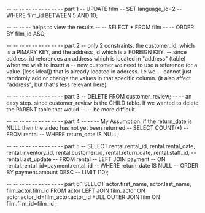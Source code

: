 -- -- -- -- -- -- -- -- -- part 1
-- UPDATE film
-- SET language_id=2
-- WHERE film_id BETWEEN 5 AND 10;


-- -- -- -- helps to view the results
-- -- SELECT * FROM film
-- -- ORDER BY film_id ASC;




-- -- -- -- -- -- -- -- -- part 2
-- only 2 constraints. the customer_id, which is a PIMARY KEY, and the address_id which is a FOREIGN KEY.
-- since address_id references an address which is located in "address" (table) when we wish to insert a
-- new customer we need to use a reference (or a value-[less ideal]) that is already located in address. I.e we
-- cannot just randomly add or change the values in that specific column. (it also affect "address", but that's less relevant here)


-- -- -- -- -- -- -- -- -- part 3
-- DELETE FROM customer_review;
-- -- an easy step. since customer_review is the CHILD table. If we wanted to delete the PARENT table that would
-- -- be more difficult.


-- -- -- -- -- -- -- -- -- part 4
-- -- -- My Assumption: if the return_date is NULL then the video has not yet been returned
-- SELECT COUNT(*)
-- FROM rental
-- WHERE return_date IS NULL;



-- -- -- -- -- -- -- -- -- part 5
-- SELECT rental.rental_id, rental.rental_date, rental.inventory_id, rental.customer_id, rental.return_date, rental.staff_id,
-- rental.last_update
-- FROM rental
-- LEFT JOIN payment
-- ON rental.rental_id=payment.rental_id
-- WHERE return_date IS NULL
-- ORDER BY payment.amount DESC
-- LIMIT (10);





-- -- -- -- -- -- -- -- -- part 6.1
SELECT actor.first_name, actor.last_name, film_actor.film_id
FROM actor
LEFT JOIN film_actor
ON actor.actor_id=film_actor.actor_id
FULL OUTER JOIN film
ON film.film_id=film_id
;